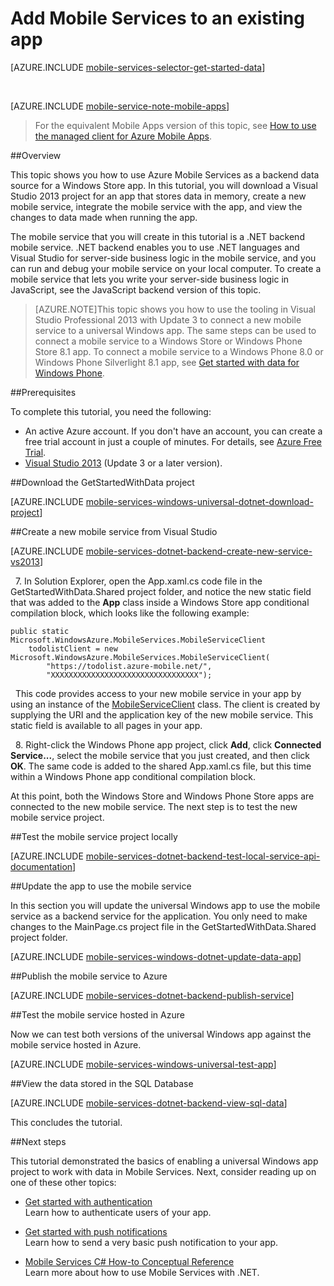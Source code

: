 <properties
	pageTitle="Add Mobile Services to an existing universal Windows Store app | Microsoft Azure"
	description="Learn how to get started using Mobile Services to leverage data in your Windows Store app."
	services="mobile-services"
	documentationCenter="windows"
	authors="ggailey777"
	manager="dwrede"
	editor=""/>

<tags
	ms.service="mobile-services"
	ms.workload="mobile"
	ms.tgt_pltfrm="mobile-windows"
	ms.devlang="dotnet"
	ms.topic="article"
	ms.date="03/07/2016"
	ms.author="glenga"/>

# Add Mobile Services to an existing app

[AZURE.INCLUDE [mobile-services-selector-get-started-data](../../includes/mobile-services-selector-get-started-data.md)]
 
&nbsp;

[AZURE.INCLUDE [mobile-service-note-mobile-apps](../../includes/mobile-services-note-mobile-apps.md)]
> For the equivalent Mobile Apps version of this topic, see [How to use the managed client for Azure Mobile Apps](../app-service-mobile/app-service-mobile-dotnet-how-to-use-client-library.md).

##Overview

This topic shows you how to use Azure Mobile Services as a backend data source for a Windows Store app. In this tutorial, you will download a Visual Studio 2013 project for an app that stores data in memory, create a new mobile service, integrate the mobile service with the app, and view the changes to data made when running the app.

The mobile service that you will create in this tutorial is a .NET backend mobile service. .NET backend enables you to use .NET languages and Visual Studio for server-side business logic in the mobile service, and you can run and debug your mobile service on your local computer. To create a mobile service that lets you write your server-side business logic in JavaScript, see the JavaScript backend version of this topic.

>[AZURE.NOTE]This topic shows you how to use the tooling in Visual Studio Professional 2013 with Update 3 to connect a new mobile service to a universal Windows app. The same steps can be used to connect a mobile service to a Windows Store or Windows Phone Store 8.1 app. To connect a mobile service to a Windows Phone 8.0 or Windows Phone Silverlight 8.1 app, see [Get started with data for Windows Phone](mobile-services-windows-phone-get-started-data.md).

##Prerequisites

To complete this tutorial, you need the following:

* An active Azure account. If you don't have an account, you can create a free trial account in just a couple of minutes. For details, see [Azure Free Trial](https://azure.microsoft.com/pricing/free-trial/?WT.mc_id=A0E0E5C02&amp;returnurl=http%3A%2F%2Fazure.microsoft.com%2Fdocumentation%2Farticles%2Fmobile-services-dotnet-backend-windows-universal-dotnet-get-started-data%2F).
* <a href="https://go.microsoft.com/fwLink/p/?LinkID=391934" target="_blank">Visual Studio 2013</a> (Update 3 or a later version).

##Download the GetStartedWithData project

[AZURE.INCLUDE [mobile-services-windows-universal-dotnet-download-project](../../includes/mobile-services-windows-universal-dotnet-download-project.md)]

##Create a new mobile service from Visual Studio

[AZURE.INCLUDE [mobile-services-dotnet-backend-create-new-service-vs2013](../../includes/mobile-services-dotnet-backend-create-new-service-vs2013.md)]

&nbsp;&nbsp;7. In Solution Explorer, open the App.xaml.cs code file in the GetStartedWithData.Shared project folder, and notice the new static field that was added to the **App** class inside a Windows Store app conditional compilation block, which looks like the following example:

	public static Microsoft.WindowsAzure.MobileServices.MobileServiceClient
	    todolistClient = new Microsoft.WindowsAzure.MobileServices.MobileServiceClient(
	        "https://todolist.azure-mobile.net/",
	        "XXXXXXXXXXXXXXXXXXXXXXXXXXXXXXXXX");


&nbsp;&nbsp;This code provides access to your new mobile service in your app by using an instance of the [MobileServiceClient](http://go.microsoft.com/fwlink/p/?LinkId=302030) class. The client is created by supplying the URI and the application key of the new mobile service. This static field is available to all pages in your app.

&nbsp;&nbsp;8. Right-click the Windows Phone app project, click **Add**, click **Connected Service...**, select the mobile service that you just created, and then click **OK**. The same code is added to the shared App.xaml.cs file, but this time within a Windows Phone app conditional compilation block.

At this point, both the Windows Store and Windows Phone Store apps are connected to the new mobile service. The next step is to test the new mobile service project.


##Test the mobile service project locally

[AZURE.INCLUDE [mobile-services-dotnet-backend-test-local-service-api-documentation](../../includes/mobile-services-dotnet-backend-test-local-service-api-documentation.md)]


##Update the app to use the mobile service

In this section you will update the universal Windows app to use the mobile service as a backend service for the application. You only need to make changes to the MainPage.cs project file in the GetStartedWithData.Shared project folder.

[AZURE.INCLUDE [mobile-services-windows-dotnet-update-data-app](../../includes/mobile-services-windows-dotnet-update-data-app.md)]


##Publish the mobile service to Azure

[AZURE.INCLUDE [mobile-services-dotnet-backend-publish-service](../../includes/mobile-services-dotnet-backend-publish-service.md)]


##Test the mobile service hosted in Azure

Now we can test both versions of the universal Windows app against the mobile service hosted in Azure.

[AZURE.INCLUDE [mobile-services-windows-universal-test-app](../../includes/mobile-services-windows-universal-test-app.md)]

##View the data stored in the SQL Database

[AZURE.INCLUDE [mobile-services-dotnet-backend-view-sql-data](../../includes/mobile-services-dotnet-backend-view-sql-data.md)]

This concludes the tutorial.

##Next steps

This tutorial demonstrated the basics of enabling a universal Windows app project to work with data in Mobile Services. Next, consider reading up on one of these other topics:

* [Get started with authentication]
  <br/>Learn how to authenticate users of your app.

* [Get started with push notifications]
  <br/>Learn how to send a very basic push notification to your app.

* [Mobile Services C# How-to Conceptual Reference](mobile-services-dotnet-how-to-use-client-library.md)
  <br/>Learn more about how to use Mobile Services with .NET.


<!-- Images. -->



<!-- URLs. -->
[Validate and modify data with scripts]: /develop/mobile/tutorials/validate-modify-and-augment-data-dotnet
[Refine queries with paging]: /develop/mobile/tutorials/add-paging-to-data-dotnet
[Get started with Mobile Services]: mobile-services-dotnet-backend-windows-store-dotnet-get-started.md
[Get started with authentication]: ../mobile-services-dotnet-backend-windows-store-dotnet-get-started-users.md
[Get started with push notifications]: ../mobile-services-dotnet-backend-windows-store-dotnet-get-started-push.md

[Get started with offline data sync]: mobile-services-windows-store-dotnet-get-started-offline-data.md

[Mobile Services SDK]: http://go.microsoft.com/fwlink/p/?LinkId=257545
[Developer Code Samples site]:  http://go.microsoft.com/fwlink/p/?LinkID=510826
[Mobile Services .NET How-to Conceptual Reference]: mobile-services-windows-dotnet-how-to-use-client-library.md
[MobileServiceClient class]: http://go.microsoft.com/fwlink/p/?LinkId=302030
